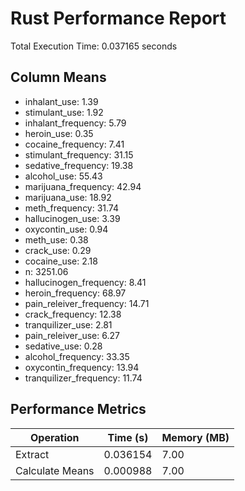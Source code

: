 # Rust Performance Report

Total Execution Time: 0.037165 seconds

## Column Means

- inhalant_use: 1.39
- stimulant_use: 1.92
- inhalant_frequency: 5.79
- heroin_use: 0.35
- cocaine_frequency: 7.41
- stimulant_frequency: 31.15
- sedative_frequency: 19.38
- alcohol_use: 55.43
- marijuana_frequency: 42.94
- marijuana_use: 18.92
- meth_frequency: 31.74
- hallucinogen_use: 3.39
- oxycontin_use: 0.94
- meth_use: 0.38
- crack_use: 0.29
- cocaine_use: 2.18
- n: 3251.06
- hallucinogen_frequency: 8.41
- heroin_frequency: 68.97
- pain_releiver_frequency: 14.71
- crack_frequency: 12.38
- tranquilizer_use: 2.81
- pain_releiver_use: 6.27
- sedative_use: 0.28
- alcohol_frequency: 33.35
- oxycontin_frequency: 13.94
- tranquilizer_frequency: 11.74

## Performance Metrics

| Operation | Time (s) | Memory (MB) |
|-----------|----------|-------------|
| Extract | 0.036154 | 7.00 |
| Calculate Means | 0.000988 | 7.00 |
